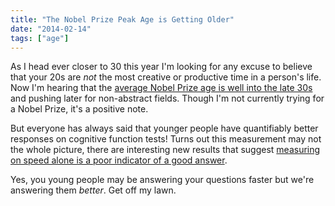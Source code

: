 ```yaml
---
title: "The Nobel Prize Peak Age is Getting Older"
date: "2014-02-14"
tags: ["age"]
---
```

As I head ever closer to 30 this year I'm looking for any excuse to believe that your 20s are *not* the most creative or productive time in a person's life. Now I'm hearing that the [average Nobel Prize age is well into the late 30s](http://www.theatlantic.com/health/archive/2014/02/big-breakthroughs-come-in-your-late-30s/283858/) and pushing later for non-abstract fields. Though I'm not currently trying for a Nobel Prize, it's a positive note.

But everyone has always said that younger people have quantifiably better responses on cognitive function tests! Turns out this measurement may not the whole picture, there are interesting new results that suggest [measuring on speed alone is a poor indicator of a good answer](http://www.psychologytoday.com/blog/statistical-life/201401/the-myth-age-related-cognitive-decline).

Yes, you young people may be answering your questions faster but we're answering them *better*. Get off my lawn.
